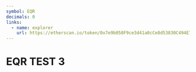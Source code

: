 ```yaml
---
symbol: EQR
decimals: 0
links:
  - name: explorer
    url: https://etherscan.io/token/0x7e9b050F9ce3d41a0cCe8d53830C494E7d213156
---
```


# EQR TEST 3

